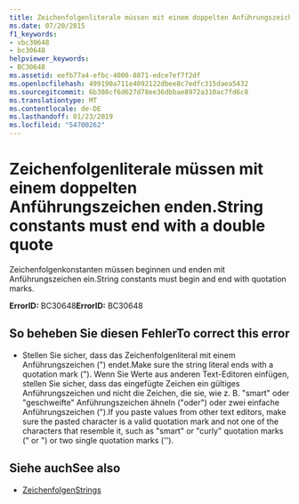 ```yaml
---
title: Zeichenfolgenliterale müssen mit einem doppelten Anführungszeichen enden.
ms.date: 07/20/2015
f1_keywords:
- vbc30648
- bc30648
helpviewer_keywords:
- BC30648
ms.assetid: eefb77a4-efbc-4000-8871-edce7ef7f2df
ms.openlocfilehash: 499190a711e4092122dbee8c7edfc315daea5432
ms.sourcegitcommit: 6b308cf6d627d78ee36dbbae8972a310ac7fd6c8
ms.translationtype: MT
ms.contentlocale: de-DE
ms.lasthandoff: 01/23/2019
ms.locfileid: "54700262"
---
```

# <a name="string-constants-must-end-with-a-double-quote"></a><span data-ttu-id="67678-102">Zeichenfolgenliterale müssen mit einem doppelten Anführungszeichen enden.</span><span class="sxs-lookup"><span data-stu-id="67678-102">String constants must end with a double quote</span></span>
<span data-ttu-id="67678-103">Zeichenfolgenkonstanten müssen beginnen und enden mit Anführungszeichen ein.</span><span class="sxs-lookup"><span data-stu-id="67678-103">String constants must begin and end with quotation marks.</span></span>  
  
 <span data-ttu-id="67678-104">**ErrorID:** BC30648</span><span class="sxs-lookup"><span data-stu-id="67678-104">**ErrorID:** BC30648</span></span>  
  
## <a name="to-correct-this-error"></a><span data-ttu-id="67678-105">So beheben Sie diesen Fehler</span><span class="sxs-lookup"><span data-stu-id="67678-105">To correct this error</span></span>  
  
-   <span data-ttu-id="67678-106">Stellen Sie sicher, dass das Zeichenfolgenliteral mit einem Anführungszeichen (") endet.</span><span class="sxs-lookup"><span data-stu-id="67678-106">Make sure the string literal ends with a quotation mark (").</span></span> <span data-ttu-id="67678-107">Wenn Sie Werte aus anderen Text-Editoren einfügen, stellen Sie sicher, dass das eingefügte Zeichen ein gültiges Anführungszeichen und nicht die Zeichen, die sie, wie z. B. "smart" oder "geschweifte" Anführungszeichen ähneln ("oder") oder zwei einfache Anführungszeichen (").</span><span class="sxs-lookup"><span data-stu-id="67678-107">If you paste values from other text editors, make sure the pasted character is a valid quotation mark and not one of the characters that resemble it, such as "smart" or "curly" quotation marks (" or ") or two single quotation marks ('').</span></span>  
  
## <a name="see-also"></a><span data-ttu-id="67678-108">Siehe auch</span><span class="sxs-lookup"><span data-stu-id="67678-108">See also</span></span>
- [<span data-ttu-id="67678-109">Zeichenfolgen</span><span class="sxs-lookup"><span data-stu-id="67678-109">Strings</span></span>](../../../visual-basic/programming-guide/language-features/strings/index.md)

